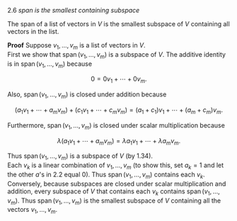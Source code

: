2.6 *span is the smallest containing subspace*

The span of a list of vectors in $V$ is the smallest subspace of $V$ containing all vectors in the list.

**Proof** Suppose $v_1, ..., v_m$ is a list of vectors in $V$.  
First we show that $\operatorname{span}(v_1, ..., v_m)$ is a subspace of $V$. The additive identity is in $\operatorname{span}(v_1, ..., v_m)$ because

$$0 = 0v_1 + \cdots + 0v_m.$$

Also, $\operatorname{span}(v_1, ..., v_m)$ is closed under addition because

$$(a_1 v_1 + \cdots + a_m v_m) + (c_1 v_1 + \cdots + c_m v_m) = (a_1 + c_1) v_1 + \cdots + (a_m + c_m) v_m.$$

Furthermore, $\operatorname{span}(v_1, ..., v_m)$ is closed under scalar multiplication because

$$\lambda (a_1 v_1 + \cdots + a_m v_m) = \lambda a_1 v_1 + \cdots + \lambda a_m v_m.$$

Thus $\operatorname{span}(v_1, ..., v_m)$ is a subspace of $V$ (by 1.34).  
Each $v_k$ is a linear combination of $v_1, ..., v_m$ (to show this, set $a_k = 1$ and let the other $a$'s in 2.2 equal 0). Thus $\operatorname{span}(v_1, ..., v_m)$ contains each $v_k$. Conversely, because subspaces are closed under scalar multiplication and addition, every subspace of $V$ that contains each $v_k$ contains $\operatorname{span}(v_1, ..., v_m)$. Thus $\operatorname{span}(v_1, ..., v_m)$ is the smallest subspace of $V$ containing all the vectors $v_1, ..., v_m$.
